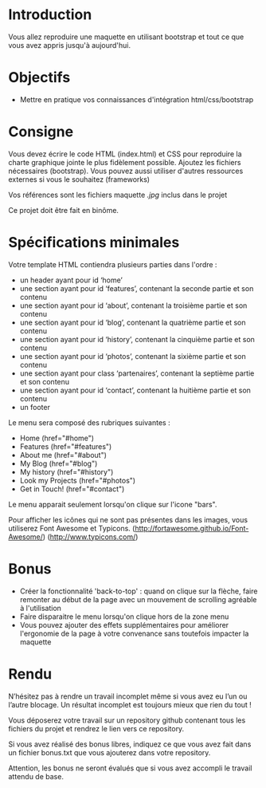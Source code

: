 # Introduction 

Vous allez reproduire une maquette en utilisant bootstrap et tout ce que vous avez appris jusqu'à aujourd'hui.

# Objectifs

* Mettre en pratique vos connaissances d'intégration html/css/bootstrap

# Consigne

Vous devez écrire le code HTML (index.html) et CSS pour reproduire la charte graphique jointe le plus fidèlement possible. Ajoutez les fichiers nécessaires (bootstrap). Vous pouvez aussi utiliser d'autres ressources externes si vous le souhaitez (frameworks)

Vos références sont les fichiers maquette *.jpg* inclus dans le projet

Ce projet doit être fait en binôme.

# Spécifications minimales

Votre template HTML contiendra plusieurs parties dans l'ordre :

* un header ayant pour id ‘home’
* une section ayant pour id ‘features’, contenant la seconde partie et son contenu
* une section ayant pour id ‘about’, contenant la troisième partie et son contenu
* une section ayant pour id ‘blog’, contenant la quatrième partie et son contenu
* une section ayant pour id ‘history’, contenant la cinquième partie et son contenu
* une section ayant pour id ‘photos’, contenant la sixième partie et son contenu
* une section ayant pour class ‘partenaires’, contenant la septième partie et son contenu
* une section ayant pour id ‘contact’, contenant la huitième partie et son contenu
* un footer

Le menu sera composé des rubriques suivantes : 
* Home (href="#home")
* Features (href="#features")
* About me (href="#about")
* My Blog (href="#blog")
* My history (href="#history")
* Look my Projects (href="#photos")
* Get in Touch! (href="#contact")

Le menu apparait seulement lorsqu'on clique sur l'icone "bars".

Pour afficher les icônes qui ne sont pas présentes dans les images, vous utiliserez Font Awesome et Typicons.
(http://fortawesome.github.io/Font-Awesome/) 
(http://www.typicons.com/)

# Bonus

* Créer la fonctionnalité 'back-to-top' : quand on clique sur la flèche, faire remonter au début de la page avec un mouvement de scrolling agréable à l'utilisation
* Faire disparaitre le menu lorsqu'on clique hors de la zone menu
* Vous pouvez ajouter des effets supplémentaires pour améliorer l'ergonomie de la page à votre convenance sans toutefois impacter la maquette

# Rendu 

N’hésitez pas à rendre un travail incomplet même si vous avez eu l’un ou l’autre blocage. Un résultat incomplet est toujours mieux que rien du tout !

Vous déposerez votre travail sur un repository github contenant tous les fichiers du projet et rendrez le lien vers ce repository.

Si vous avez réalisé des bonus libres, indiquez ce que vous avez fait dans un fichier bonus.txt que vous ajouterez dans votre repository.

Attention, les bonus ne seront évalués que si vous avez accompli le travail attendu de base.

